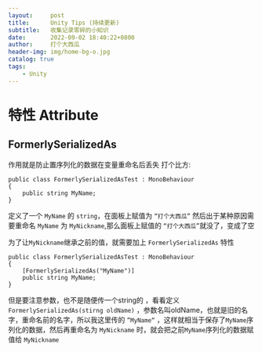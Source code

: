 ```yaml
---
layout:     post
title:      Unity Tips (持续更新)
subtitle:   收集记录零碎的小知识
date:       2022-09-02 18:40:22+0800
author:     打个大西瓜
header-img: img/home-bg-o.jpg
catalog: true
tags:
    - Unity
---
```


# 特性 Attribute

## FormerlySerializedAs

作用就是防止置序列化的数据在变量重命名后丢失
打个比方:
```CSharp
public class FormerlySerializedAsTest : MonoBehaviour
{
    public string MyName;
}
```
定义了一个 ```MyName``` 的 ```string```，在面板上赋值为 ```“打个大西瓜”```
然后出于某种原因需要重命名 ```MyName``` 为 ```MyNickname```,那么面板上赋值的 ```“打个大西瓜”```就没了，变成了空

为了让```MyNickname```继承之前的值，就需要加上 ```FormerlySerializedAs``` 特性
```CSharp
public class FormerlySerializedAsTest : MonoBehaviour
{
    [FormerlySerializedAs("MyName")]
    public string MyName;
}
```
但是要注意参数，也不是随便传一个string的 ，看看定义 ```FormerlySerializedAs(stirng oldName)``` ，参数名叫oldName，也就是旧的名字，重命名前的名字，所以我这里传的 ```”MyName“``` ，这样就相当于保存了```MyName```序列化的数据，然后再重命名为 ```MyNickname``` 时，就会把之前```MyName```序列化的数据赋值给 ```MyNickname```
